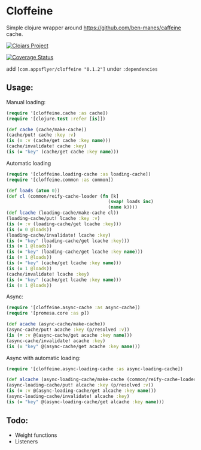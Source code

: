 # Cloffeine 

Simple clojure wrapper around https://github.com/ben-manes/caffeine cache.

[![Clojars Project](https://img.shields.io/clojars/v/com.appsflyer/cloffeine.svg)](https://clojars.org/com.appsflyer/cloffeine)

[![Coverage Status](https://coveralls.io/repos/github/AppsFlyer/cloffeine/badge.svg?branch=master)](https://coveralls.io/github/AppsFlyer/cloffeine?branch=master)

add `[com.appsflyer/cloffeine "0.1.2"]` under `:dependencies`

Usage:
------
Manual loading:

```clojure
(require '[cloffeine.cache :as cache])
(require '[clojure.test :refer [is]])

(def cache (cache/make-cache))
(cache/put! cache :key :v)
(is (= :v (cache/get cache :key name)))
(cache/invalidate! cache :key)
(is (= "key" (cache/get cache :key name)))
```

Automatic loading

```clojure
(require '[cloffeine.loading-cache :as loading-cache])
(require '[cloffeine.common :as common])

(def loads (atom 0))
(def cl (common/reify-cache-loader (fn [k]
                                      (swap! loads inc)
                                      (name k))))
(def lcache (loading-cache/make-cache cl))
(loading-cache/put! lcache :key :v)
(is (= :v (loading-cache/get lcache :key)))
(is (= 0 @loads))
(loading-cache/invalidate! lcache :key)
(is (= "key" (loading-cache/get lcache :key)))
(is (= 1 @loads))
(is (= "key" (loading-cache/get lcache :key name)))
(is (= 1 @loads))
(is (= "key" (cache/get lcache :key name)))
(is (= 1 @loads))
(cache/invalidate! lcache :key)
(is (= "key" (cache/get lcache :key name)))
(is (= 1 @loads))

```

Async:

```clojure
(require '[cloffeine.async-cache :as async-cache])
(require '[promesa.core :as p])

(def acache (async-cache/make-cache))
(async-cache/put! acache :key (p/resolved :v))
(is (= :v @(async-cache/get acache :key name)))
(async-cache/invalidate! acache :key)
(is (= "key" @(async-cache/get acache :key name)))

```

Async with automatic loading:

```clojure
(require '[cloffeine.async-loading-cache :as async-loading-cache])

(def alcache (async-loading-cache/make-cache (common/reify-cache-loader name)))
(async-loading-cache/put! alcache :key (p/resolved :v))
(is (= :v @(async-loading-cache/get alcache :key name)))
(async-loading-cache/invalidate! alcache :key)
(is (= "key" @(async-loading-cache/get alcache :key name)))
```

Todo:
-----
* Weight functions
* Listeners
